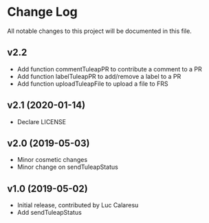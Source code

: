 # Change Log
All notable changes to this project will be documented in this file.

## v2.2

* Add function commentTuleapPR to contribute a comment to a PR
* Add function labelTuleapPR to add/remove a label to a PR
* Add function uploadTuleapFile to upload a file to FRS

## v2.1 (2020-01-14)

* Declare LICENSE

## v2.0 (2019-05-03)

* Minor cosmetic changes
* Minor change on sendTuleapStatus

## v1.0 (2019-05-02)

* Initial release, contributed by Luc Calaresu
* Add sendTuleapStatus